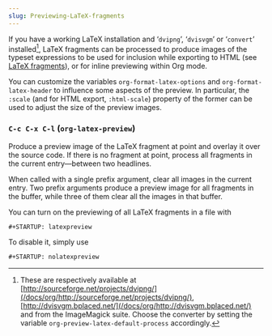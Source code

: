 ```yaml
---
slug: Previewing-LaTeX-fragments
---
```


If you have a working LaTeX installation and ‘`dvipng`’, ‘`dvisvgm`’ or ‘`convert`’ installed[^1], LaTeX fragments can be processed to produce images of the typeset expressions to be used for inclusion while exporting to HTML (see [LaTeX fragments](/docs/org/LaTeX-fragments)), or for inline previewing within Org mode.

You can customize the variables `org-format-latex-options` and `org-format-latex-header` to influence some aspects of the preview. In particular, the `:scale` (and for HTML export, `:html-scale`) property of the former can be used to adjust the size of the preview images.

### `C-c C-x C-l` (`org-latex-preview`)

Produce a preview image of the LaTeX fragment at point and overlay it over the source code. If there is no fragment at point, process all fragments in the current entry—between two headlines.

When called with a single prefix argument, clear all images in the current entry. Two prefix arguments produce a preview image for all fragments in the buffer, while three of them clear all the images in that buffer.

You can turn on the previewing of all LaTeX fragments in a file with

```lisp
#+STARTUP: latexpreview
```

To disable it, simply use

```lisp
#+STARTUP: nolatexpreview
```

[^1]: These are respectively available at [http://sourceforge.net/projects/dvipng/](/docs/org/http://sourceforge.net/projects/dvipng/), [http://dvisvgm.bplaced.net/](/docs/org/http://dvisvgm.bplaced.net/) and from the ImageMagick suite. Choose the converter by setting the variable `org-preview-latex-default-process` accordingly.
